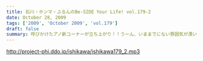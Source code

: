 ```yaml
---
title: 石川・ホンマ・ぶるんのBe-SIDE Your Life! vol.179-2
date: October 28, 2009
tags: ['2009', 'October 2009', 'vol.179']
draft: false
summary: 呼びかけたアノ新コーナーが立ち上がり！！うーん、いままでにない雰囲気が漂いますな。NAMAE
---
```


http://project-phi.ddo.jp/ishikawa/ishikawa179_2.mp3
